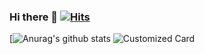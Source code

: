 ### Hi there 👋 [![Hits](https://hits.seeyoufarm.com/api/count/incr/badge.svg?url=https%3A%2F%2Fgithub.com%2Fwyjax%2Fwyjax&count_bg=%23000000&title_bg=%23FF0000&icon=&icon_color=%23E7E7E7&title=visit&edge_flat=false)](https://hits.seeyoufarm.com)

[![Anurag's github stats](https://github-readme-stats.vercel.app/api?username=wyjax&show_icons=true&title_color=fff&icon_color=79ff97&text_color=9f9f9f&bg_color=151515)
![Customized Card](https://github-readme-stats.vercel.app/api/pin?username=wyjax&repo=wyjax&title_color=fff&icon_color=f9f9f9&text_color=9f9f9f&bg_color=151515)

<!--
**wyjax/wyjax** is a ✨ _special_ ✨ repository because its `README.md` (this file) appears on your GitHub profile.

Here are some ideas to get you started:

- 🔭 I’m currently working on ...
- 🌱 I’m currently learning ...
- 👯 I’m looking to collaborate on ...
- 🤔 I’m looking for help with ...
- 💬 Ask me about ...
- 📫 How to reach me: ...
- 😄 Pronouns: ...
- ⚡ Fun fact: ...
-->

